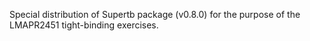 Special distribution of Supertb package (v0.8.0)
for the purpose of the LMAPR2451 tight-binding exercises.
